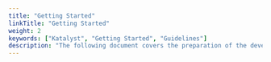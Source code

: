 ```yaml
---
title: "Getting Started"
linkTitle: "Getting Started"
weight: 2
keywords: ["Katalyst", "Getting Started", "Guidelines"]
description: "The following document covers the preparation of the development environment, quick start and basic tutorials of Katalyst."
---
```


